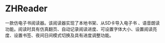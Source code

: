 # ZHReader
一款仿电子书阅读器。该阅读器实现了本地书架、从SD卡导入电子书 、语音朗读功能。阅读时具有仿真翻页、自动记录阅读进度、可设置字体大小、设置阅读亮度、设置书签、夜间日间模式切换及具有进度调整功能。